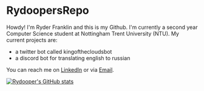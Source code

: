 # RydoopersRepo
Howdy! I'm Ryder Franklin and this is my Github. I'm currently a second year Computer Science student at Nottingham Trent University (NTU).
My current projects are:
- a twitter bot called kingofthecloudsbot
- a discord bot for translating english to russian

You can reach me on [LinkedIn](https://www.linkedin.com/in/ryderfranklin2000) or via [Email](ryderarenfranklin@gmail.com).

[![Rydooper's GitHub stats](https://github-readme-stats.vercel.app/api?username=rydooper)](https://github.com/anuraghazra/github-readme-stats)
